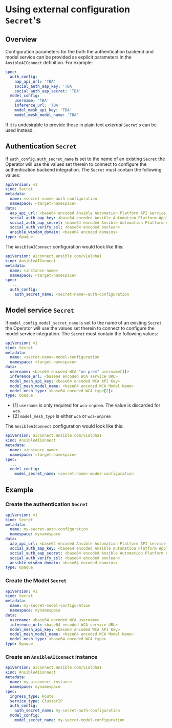 # Using external configuration `Secret`'s

## Overview

Configuration parameters for the both the authentication backend and model service can be provided as explicit parameters in the `AnsibleAIConnect` definition. For example:
```yaml
spec:
  auth_config:
    aap_api_url: 'TBA'
    social_auth_aap_key: 'TBA'
    social_auth_aap_secret: 'TBA'
  model_config:
    username: 'TBA'
    inference_url: 'TBA'
    model_mesh_api_key: 'TBA'
    model_mesh_model_name: 'TBA'
```
If it is undesirable to provide these in plain text _external_ `Secret`'s can be used instead.

## Authentication `Secret`

If `auth_config.auth_secret_name` is set to the name of an existing `Secret` the Operator will use the values set therein to connect to configure the authentication backend integration. The `Secret` must contain the following values:
```yaml
apiVersion: v1
kind: Secret
metadata:
  name: <secret-name>-auth-configuration
  namespace: <target-namespace>
data:
  aap_api_url: <base64 encoded Ansible Automation Platform API service URL>
  social_auth_aap_key: <base64 encoded Ansible Automation Platform Application Client ID>
  social_auth_aap_secret: <base64 encoded Ansible Automation Platform Application Secret>
  social_auth_verify_ssl: <base64 encoded boolean>
  ansible_wisdom_domain: <base64 encoded domains>
type: Opaque
```
The `AnsibleAIConnect` configuration would look like this:
```yaml
apiVersion: aiconnect.ansible.com/v1alpha1
kind: AnsibleAIConnect
metadata:
  name: <instance-name>
  namespace: <target-namespace>
spec:
  ...
  auth_config:
    auth_secret_name: <secret-name>-auth-configuration
```

## Model service `Secret`

If `model_config.model_secret_name` is set to the name of an existing `Secret` the Operator will use the values set therein to connect to configure the model service integration. The `Secret` must contain the following values:
```yaml
apiVersion: v1
kind: Secret
metadata:
  name: <secret-name>-model-configuration
  namespace: <target-namespace>
data:
  username: <base64 encoded WCA "on prem" username[1]>
  inference_url: <base64 encoded WCA service URL>
  model_mesh_api_key: <base64 encoded WCA API Key>
  model_mesh_model_name: <base64 encoded WCA Model Name>
  model_mesh_type: <base64 encoded WCA type[2]>
type: Opaque
```
- [1] `username` is only required for `wca-onprem`. The value is discarded for `wca`.
- [2] `model_mesh_type` is either `wca` or `wca-onprem`

The `AnsibleAIConnect` configuration would look like this:
```yaml
apiVersion: aiconnect.ansible.com/v1alpha1
kind: AnsibleAIConnect
metadata:
  name: <instance-name>
  namespace: <target-namespace>
spec:
  ...
  model_config:
    model_secret_name: <secret-name>-model-configuration
```

## Example

### Create the authentication `Secret`
```yaml
apiVersion: v1
kind: Secret
metadata:
  name: my-secret-auth-configuration
  namespace: mynamespace
data:
  aap_api_url: <base64 encoded Ansible Automation Platform API service URL>
  social_auth_aap_key: <base64 encoded Ansible Automation Platform Application Client ID>
  social_auth_aap_secret: <base64 encoded Ansible Automation Platform Application Secret>
  social_auth_verify_ssl: <base64 encoded boolean>
  ansible_wisdom_domain: <base64 encoded domains>
type: Opaque
```

### Create the Model `Secret`
```yaml
apiVersion: v1
kind: Secret
metadata:
  name: my-secret-model-configuration
  namespace: mynamespace
data:
  username: <base64 encoded WCA username>
  inference_url: <base64 encoded WCA service URL>
  model_mesh_api_key: <base64 encoded WCA API Key>
  model_mesh_model_name: <base64 encoded WCA Model Name>
  model_mesh_type: <base64 encoded WCA type>
type: Opaque
```

### Create an `AnsibleAIConnect` instance
```yaml
apiVersion: aiconnect.ansible.com/v1alpha1
kind: AnsibleAIConnect
metadata:
  name: my-aiconnect-instance
  namespace: mynamespace
spec:
  ingress_type: Route
  service_type: ClusterIP
  auth_config:
    auth_secret_name: my-secret-auth-configuration
  model_config:
    model_secret_name: my-secret-model-configuration
```